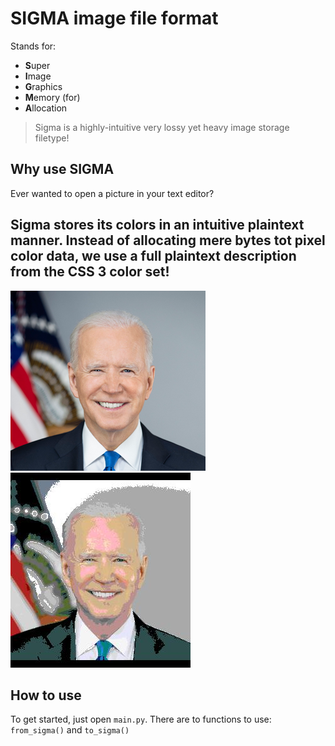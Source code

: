 # SIGMA image file format
Stands for:
- **S**uper
- **I**mage
- **G**raphics
- **M**emory (for)
- **A**llocation
> Sigma is a highly-intuitive very lossy yet heavy image storage filetype!
## Why use SIGMA
Ever wanted to open a picture in your text editor?

Sigma stores its colors in an intuitive plaintext manner.
Instead of allocating mere bytes tot pixel color data,
we use a full plaintext description from the CSS 3 color set!
---
![epic picture fail](./assets/biden.png)
![epic picture fail](./assets/biden_out.jpg)
## How to use
To get started, just open `main.py`.
There are to functions to use: `from_sigma()` and `to_sigma()`
